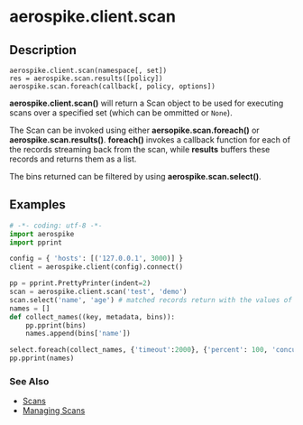 
# aerospike.client.scan

## Description

```
aerospike.client.scan(namespace[, set])
res = aerospike.scan.results([policy])
aerospike.scan.foreach(callback[, policy, options])
```

**aerospike.client.scan()** will return a Scan object to be used for executing
scans over a specified set (which can be ommitted or `None`).

The Scan can be invoked using either **aersopike.scan.foreach()** or
**aerospike.scan.results()**. **foreach()** invokes a callback function for
each of the records streaming back from the scan, while **results** buffers
these records and returns them as a list.

The bins returned can be filtered by using **aerospike.scan.select()**.

## Examples

```python
# -*- coding: utf-8 -*-
import aerospike
import pprint

config = { 'hosts': [('127.0.0.1', 3000)] }
client = aerospike.client(config).connect()

pp = pprint.PrettyPrinter(indent=2)
scan = aerospike.client.scan('test', 'demo')
scan.select('name', 'age') # matched records return with the values of these bins
names = []
def collect_names((key, metadata, bins)):
    pp.pprint(bins)
    names.append(bins['name'])

select.foreach(collect_names, {'timeout':2000}, {'percent': 100, 'concurrent': True})
pp.pprint(names)
```

### See Also

- [Scans](http://www.aerospike.com/docs/guide/scan.html)
- [Managing Scans](http://www.aerospike.com/docs/operations/manage/scans/)

